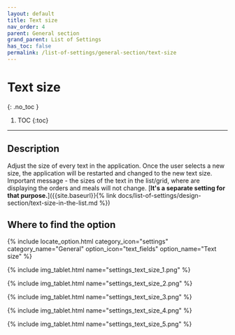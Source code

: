 ```yaml
---
layout: default
title: Text size
nav_order: 4
parent: General section
grand_parent: List of Settings
has_toc: false
permalink: /list-of-settings/general-section/text-size
---
```


# Text size
{: .no_toc }

1. TOC
{:toc}

---

## Description
Adjust the size of every text in the application. Once the user selects a new size, the application will be restarted and changed to the new text size. <span class="text-red-200">Important message - the sizes of the text in the list/grid, where are displaying the orders and meals will not change. [**It's a separate setting for that purpose.**]({{site.baseurl}}{% link docs/list-of-settings/design-section/text-size-in-the-list.md %})</span>

## Where to find the option
{% include locate_option.html category_icon="settings" category_name="General" option_icon="text_fields" option_name="Text size" %}

{% include img_tablet.html name="settings_text_size_1.png" %}

{% include img_tablet.html name="settings_text_size_2.png" %}

{% include img_tablet.html name="settings_text_size_3.png" %}

{% include img_tablet.html name="settings_text_size_4.png" %}

{% include img_tablet.html name="settings_text_size_5.png" %}